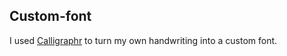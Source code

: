 ## Custom-font
I used [Calligraphr](https://www.calligraphr.com/en/webapp/app_home/?/) to turn my own handwriting into a custom font.

